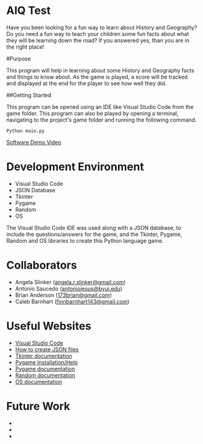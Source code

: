 # AIQ Test

Have you been looking for a fun way to learn about History and Geography? Do you need a fun way to teach your children some fun facts about what they will be learning down the road? If you answered yes, than you are in the right place!

#Purpose

This program will help in learning about some History and Geography facts and things to know about. As the game is played, a score will be tracked and displayed at the end for the player to see how well they did.

##Getting Started

This program can be opened using an IDE like Visual Studio Code from the game folder. This program can also be played by opening a terminal, navigating to the project's game folder and running the following command.

```
Python main.py
```

[Software Demo Video](#)

# Development Environment

* Visual Studio Code
* JSON Database
* Tkinter
* Pygame
* Random
* OS

The Visual Studio Code IDE was used along with a JSON database, to include the questions/answers for the game, and the Tkinter, Pygame, Random and OS libraries to create this Python language game.

# Collaborators

* Angela Slinker (angela.r.slinker@gmail.com)
* Antonio Saucedo (antoniojesus@byui.edu)
* Brian Anderson (173brian@gmail.com)
* Caleb Barnhart (finnbarnhart143@gmail.com)

# Useful Websites

* [Visual Studio Code](https://code.visualstudio.com/)
* [How to create JSON files](https://codebeautify.org/blog/how-to-create-json-file/)
* [Tkinter documentation](https://docs.python.org/3/library/tkinter.html)
* [Pygame Installation/Help](https://bobbyhadz.com/blog/python-no-module-named-pygame)
* [Pygame documentation](https://www.pygame.org/docs/ref/mixer.html)
* [Random documentation](https://docs.python.org/3/library/random.html)
* [OS documentation](https://docs.python.org/3/library/os.html)

# Future Work

* 
* 
* 